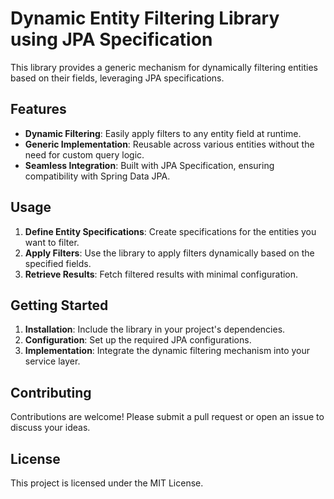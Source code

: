# Dynamic Entity Filtering Library using JPA Specification

This library provides a generic mechanism for dynamically filtering entities based on their fields, leveraging JPA specifications.

## Features

- **Dynamic Filtering**: Easily apply filters to any entity field at runtime.
- **Generic Implementation**: Reusable across various entities without the need for custom query logic.
- **Seamless Integration**: Built with JPA Specification, ensuring compatibility with Spring Data JPA.

## Usage

1. **Define Entity Specifications**: Create specifications for the entities you want to filter.
2. **Apply Filters**: Use the library to apply filters dynamically based on the specified fields.
3. **Retrieve Results**: Fetch filtered results with minimal configuration.

## Getting Started

1. **Installation**: Include the library in your project's dependencies.
2. **Configuration**: Set up the required JPA configurations.
3. **Implementation**: Integrate the dynamic filtering mechanism into your service layer.

## Contributing

Contributions are welcome! Please submit a pull request or open an issue to discuss your ideas.

## License

This project is licensed under the MIT License.
